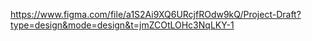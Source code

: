 https://www.figma.com/file/a1S2Ai9XQ6URcjfROdw9kQ/Project-Draft?type=design&mode=design&t=jmZCOtLOHc3NqLKY-1